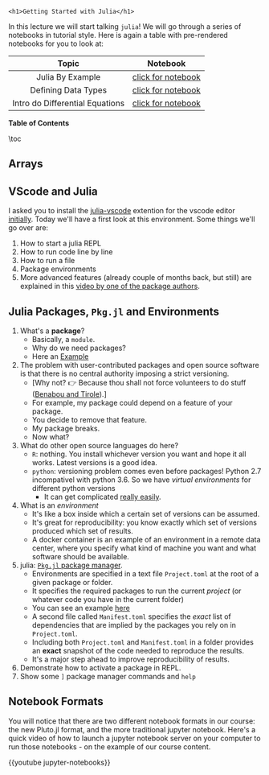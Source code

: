 
~~~
<h1>Getting Started with Julia</h1>
~~~

In this lecture we will start talking `julia`! We will go through a series of notebooks in tutorial style. Here is again a table with pre-rendered notebooks for you to look at:

Topic | Notebook
:-----: | :--------:
Julia By Example | [click for notebook](../lecture2-example)
Defining Data Types | [click for notebook](../lecture2-types)
Intro do Differential Equations | [click for notebook](../lecture2-diffeq)

**Table of Contents**

\toc


## Arrays

## VScode and Julia

I asked you to install the [julia-vscode](https://www.julia-vscode.org) extention for the vscode editor [initially](../#prerequisites). Today we'll have a first look at this environment. Some things we'll go over are:

1. How to start a julia REPL
1. How to run code line by line
1. How to run a file
1. Package environments
1. More advanced features (already couple of months back, but still) are explained in this [video by one of the package authors](https://youtu.be/IdhnP00Y1Ks).

## Julia Packages, `Pkg.jl` and Environments

1. What's a **package**?
    * Basically, a `module`. 
    * Why do we need packages?
    * Here an [Example](https://github.com/JuliaLang/Example.jl)
2. The problem with user-contributed packages and open source software is that there is no central authority imposing a strict versioning. 
    * [Why not? 👉 Because thou shall not force volunteers to do stuff ([Benabou and Tirole](https://academic.oup.com/restud/article-abstract/70/3/489/1571401)).] 
    * For example, my package could depend on a feature of your package. 
    * You decide to remove that feature.
    * My package breaks.
    * Now what?
3. What do other open source languages do here?
    * `R`: nothing. You install whichever version you want and hope it all works. Latest versions is a good idea.
    * `python`: versioning problem comes even before packages! Python 2.7 incompativel with python 3.6. So we have *virtual environments* for different python versions
        * It can get complicated [really easily](https://github.com/econ-ark/KrusellSmith/issues/3).
4. What is an _environment_
    * It's like a box inside which a certain set of versions can be assumed.
    * It's great for reproducibility: you know exactly which set of versions produced which set of results.
    * A docker container is an example of an environment in a remote data center, where you specify what kind of machine you want and what software should be available.
5. julia: [`Pkg.jl` package manager](https://julialang.github.io/Pkg.jl/v1/). 
    * Environments are specified in a text file `Project.toml` at the root of a given package or folder.
    * It specifies the required packages to run the current *project* (or whatever code you have in the current folder)
    * You can see an example [here](https://github.com/floswald/NumericalMethods/tree/master/lecture_notebooks/week2/Project.toml)
    * A second file called `Manifest.toml` specifies the *exact* list of dependencies that are implied by the packages you rely on in `Project.toml`. 
    * Including both `Project.toml` and `Manifest.toml` in a folder provides an **exact** snapshot of the code needed to reproduce the results.
    * It's a major step ahead to improve reproducibility of results.
6. Demonstrate how to activate a package in REPL.
7. Show some `]` package manager commands and `help`


## Notebook Formats

You will notice that there are two different notebook formats in our course: the new Pluto.jl format, and the more traditional jupyter notebook. Here's a quick video of how to launch a jupyter notebook server on your computer to run those notebooks - on the example of our course content.

{{youtube jupyter-notebooks}}